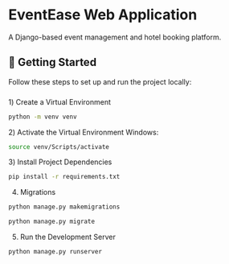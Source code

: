 # EventEase Web Application

A Django-based event management and hotel booking platform.

## 🚀 Getting Started

Follow these steps to set up and run the project locally:

###
1️) Create a Virtual Environment

```bash
python -m venv venv
```
2️) Activate the Virtual Environment
Windows:
```bash
source venv/Scripts/activate
```
3️) Install Project Dependencies
```bash
pip install -r requirements.txt
```
4) Migrations
```bash
python manage.py makemigrations
```
```bash
python manage.py migrate
```
5) Run the Development Server
```bash
python manage.py runserver
```

